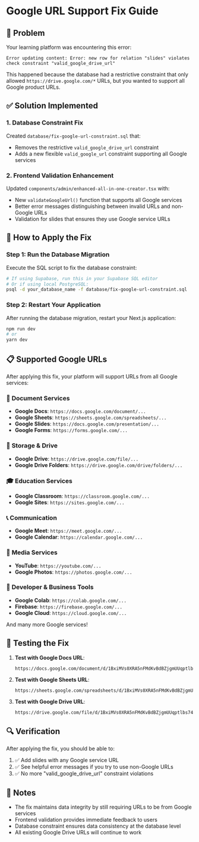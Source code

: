 # Google URL Support Fix Guide

## 🐛 Problem
Your learning platform was encountering this error:
```
Error updating content: Error: new row for relation "slides" violates check constraint "valid_google_drive_url"
```

This happened because the database had a restrictive constraint that only allowed `https://drive.google.com/*` URLs, but you wanted to support all Google product URLs.

## ✅ Solution Implemented

### 1. Database Constraint Fix
Created `database/fix-google-url-constraint.sql` that:
- Removes the restrictive `valid_google_drive_url` constraint
- Adds a new flexible `valid_google_url` constraint supporting all Google services

### 2. Frontend Validation Enhancement
Updated `components/admin/enhanced-all-in-one-creator.tsx` with:
- New `validateGoogleUrl()` function that supports all Google services
- Better error messages distinguishing between invalid URLs and non-Google URLs
- Validation for slides that ensures they use Google service URLs

## 🚀 How to Apply the Fix

### Step 1: Run the Database Migration
Execute the SQL script to fix the database constraint:

```bash
# If using Supabase, run this in your Supabase SQL editor
# Or if using local PostgreSQL:
psql -d your_database_name -f database/fix-google-url-constraint.sql
```

### Step 2: Restart Your Application
After running the database migration, restart your Next.js application:

```bash
npm run dev
# or
yarn dev
```

## 📋 Supported Google URLs

After applying this fix, your platform will support URLs from all Google services:

### 📄 **Document Services**
- **Google Docs**: `https://docs.google.com/document/...`
- **Google Sheets**: `https://sheets.google.com/spreadsheets/...`
- **Google Slides**: `https://docs.google.com/presentation/...`
- **Google Forms**: `https://forms.google.com/...`

### 💾 **Storage & Drive**
- **Google Drive**: `https://drive.google.com/file/...`
- **Google Drive Folders**: `https://drive.google.com/drive/folders/...`

### 🎓 **Education Services**
- **Google Classroom**: `https://classroom.google.com/...`
- **Google Sites**: `https://sites.google.com/...`

### 📞 **Communication**
- **Google Meet**: `https://meet.google.com/...`
- **Google Calendar**: `https://calendar.google.com/...`

### 🎥 **Media Services**
- **YouTube**: `https://youtube.com/...`
- **Google Photos**: `https://photos.google.com/...`

### 🔧 **Developer & Business Tools**
- **Google Colab**: `https://colab.google.com/...`
- **Firebase**: `https://firebase.google.com/...`
- **Google Cloud**: `https://cloud.google.com/...`

And many more Google services!

## 🧪 Testing the Fix

1. **Test with Google Docs URL**:
   ```
   https://docs.google.com/document/d/1BxiMVs0XRA5nFMdKvBdBZjgmUUqptlbs74OgvE2upms/edit
   ```

2. **Test with Google Sheets URL**:
   ```
   https://sheets.google.com/spreadsheets/d/1BxiMVs0XRA5nFMdKvBdBZjgmUUqptlbs74OgvE2upms/edit
   ```

3. **Test with Google Drive URL**:
   ```
   https://drive.google.com/file/d/1BxiMVs0XRA5nFMdKvBdBZjgmUUqptlbs74OgvE2upms/view
   ```

## 🔍 Verification

After applying the fix, you should be able to:
1. ✅ Add slides with any Google service URL
2. ✅ See helpful error messages if you try to use non-Google URLs
3. ✅ No more "valid_google_drive_url" constraint violations

## 📝 Notes

- The fix maintains data integrity by still requiring URLs to be from Google services
- Frontend validation provides immediate feedback to users
- Database constraint ensures data consistency at the database level
- All existing Google Drive URLs will continue to work
